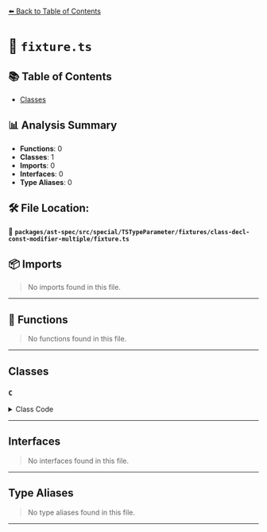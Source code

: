 [⬅️ Back to Table of Contents](../../../../../../../index.md)

# 📄 `fixture.ts`

## 📚 Table of Contents

- [Classes](#classes)

## 📊 Analysis Summary

- **Functions**: 0
- **Classes**: 1
- **Imports**: 0
- **Interfaces**: 0
- **Type Aliases**: 0

## 🛠️ File Location:
📂 **`packages/ast-spec/src/special/TSTypeParameter/fixtures/class-decl-const-modifier-multiple/fixture.ts`**

## 📦 Imports

> No imports found in this file.


---

## 🔧 Functions

> No functions found in this file.


---

## Classes

### `C`

<details><summary>Class Code</summary>

```ts
class C<T, const U> {}
```
</details>


---

## Interfaces

> No interfaces found in this file.


---

## Type Aliases

> No type aliases found in this file.


---